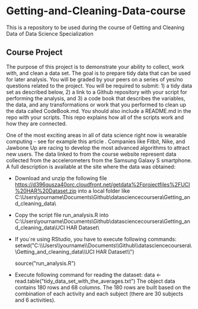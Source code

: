 # Getting-and-Cleaning-Data-course
This is a repository to be used during the course of Getting and Cleaning Data of Data Science Specialization

## Course Project
The purpose of this project is to demonstrate your ability to collect, work with, and clean a data set. The goal is to prepare tidy data that can be used for later analysis. You will be graded by your peers on a series of yes/no questions related to the project. You will be required to submit: 1) a tidy data set as described below, 2) a link to a Github repository with your script for performing the analysis, and 3) a code book that describes the variables, the data, and any transformations or work that you performed to clean up the data called CodeBook.md. You should also include a README.md in the repo with your scripts. This repo explains how all of the scripts work and how they are connected.  

One of the most exciting areas in all of data science right now is wearable computing - see for example this article . Companies like Fitbit, Nike, and Jawbone Up are racing to develop the most advanced algorithms to attract new users. The data linked to from the course website represent data collected from the accelerometers from the Samsung Galaxy S smartphone. A full description is available at the site where the data was obtained: 

* Download and unzip the following file https://d396qusza40orc.cloudfront.net/getdata%2Fprojectfiles%2FUCI%20HAR%20Dataset.zip into a local folder like C:\Users\yourname\Documents\Github\datasciencecoursera\Getting_and_cleaning_data\

* Copy the script file run_analysis.R into C:\Users\yourname\Documents\Github\datasciencecoursera\Getting_and_cleaning_data\UCI HAR Dataset\

* If you´re using RStudio, you have to execute following commands: 
  setwd("C:\\\\Users\\\\yourname\\\\Documents\\\\Github\\\\datasciencecoursera\\\\Getting_and_cleaning_data\\\\UCI HAR Dataset\\\\")

  source("run_analysis.R")

* Execute following command for reading the dataset:
  data <- read.table("tidy_data_set_with_the_averages.txt")
  The object data contains 180 rows and 68 columns. The 180 rows are built based on the combination of each activity and each   subject (there are 30 subjects and 6 activities).
